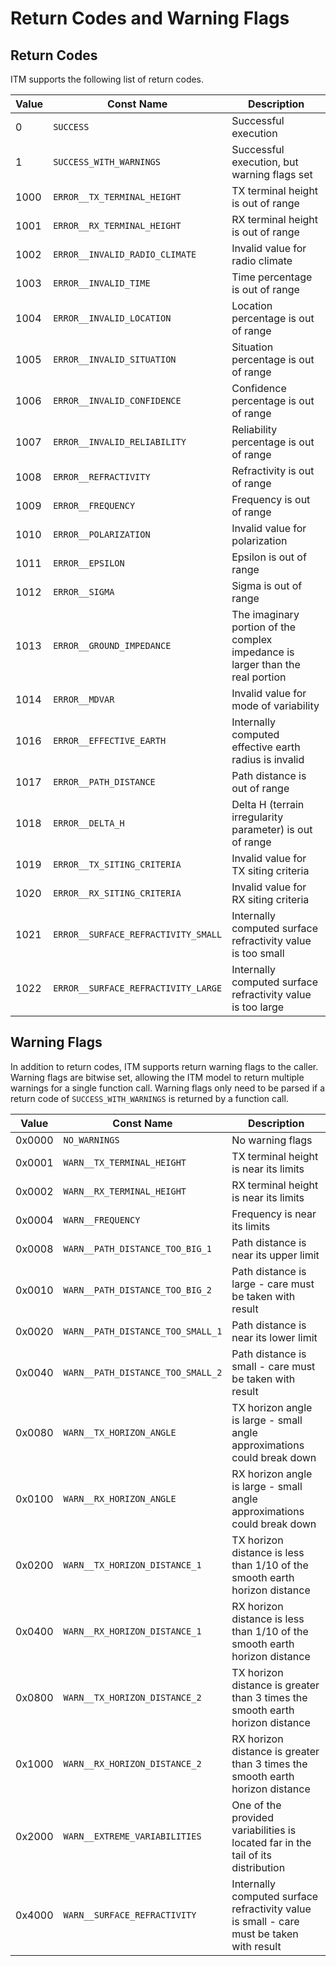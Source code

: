 # Return Codes and Warning Flags #

## Return Codes ##

ITM supports the following list of return codes.

| Value | Const Name                       | Description  |
| ------|----------------------------------|--------------|
|     0 | `SUCCESS`                        | Successful execution |
|     1 | `SUCCESS_WITH_WARNINGS`          | Successful execution, but warning flags set |
|  1000 | `ERROR__TX_TERMINAL_HEIGHT`      | TX terminal height is out of range |
|  1001 | `ERROR__RX_TERMINAL_HEIGHT`      | RX terminal height is out of range |
|  1002 | `ERROR__INVALID_RADIO_CLIMATE`   | Invalid value for radio climate |
|  1003 | `ERROR__INVALID_TIME`            | Time percentage is out of range |
|  1004 | `ERROR__INVALID_LOCATION`        | Location percentage is out of range |
|  1005 | `ERROR__INVALID_SITUATION`       | Situation percentage is out of range |
|  1006 | `ERROR__INVALID_CONFIDENCE`      | Confidence percentage is out of range |
|  1007 | `ERROR__INVALID_RELIABILITY`     | Reliability percentage is out of range |
|  1008 | `ERROR__REFRACTIVITY`            | Refractivity is out of range |
|  1009 | `ERROR__FREQUENCY`               | Frequency is out of range |
|  1010 | `ERROR__POLARIZATION`            | Invalid value for polarization |
|  1011 | `ERROR__EPSILON`                 | Epsilon is out of range |
|  1012 | `ERROR__SIGMA`                   | Sigma is out of range |
|  1013 | `ERROR__GROUND_IMPEDANCE`        | The imaginary portion of the complex impedance is larger than the real portion |
|  1014 | `ERROR__MDVAR`                   | Invalid value for mode of variability |
|  1016 | `ERROR__EFFECTIVE_EARTH`         | Internally computed effective earth radius is invalid |
|  1017 | `ERROR__PATH_DISTANCE`           | Path distance is out of range |
|  1018 | `ERROR__DELTA_H`                 | Delta H (terrain irregularity parameter) is out of range |
|  1019 | `ERROR__TX_SITING_CRITERIA`      | Invalid value for TX siting criteria |
|  1020 | `ERROR__RX_SITING_CRITERIA`      | Invalid value for RX siting criteria |
|  1021 | `ERROR__SURFACE_REFRACTIVITY_SMALL`    | Internally computed surface refractivity value is too small |
|  1022 | `ERROR__SURFACE_REFRACTIVITY_LARGE`    | Internally computed surface refractivity value is too large |

## Warning Flags ##

In addition to return codes, ITM supports return warning flags to the caller.  Warning flags are bitwise set, allowing the ITM model to return multiple warnings for a single function call.  Warning flags only need to be parsed if a return code of `SUCCESS_WITH_WARNINGS` is returned by a function call.

| Value  | Const Name                       | Description  |
| -------|----------------------------------|--------------|
| 0x0000 | `NO_WARNINGS`                    | No warning flags |
| 0x0001 | `WARN__TX_TERMINAL_HEIGHT`       | TX terminal height is near its limits |
| 0x0002 | `WARN__RX_TERMINAL_HEIGHT`       | RX terminal height is near its limits |
| 0x0004 | `WARN__FREQUENCY`                | Frequency is near its limits |
| 0x0008 | `WARN__PATH_DISTANCE_TOO_BIG_1`  | Path distance is near its upper limit |
| 0x0010 | `WARN__PATH_DISTANCE_TOO_BIG_2`  | Path distance is large - care must be taken with result |
| 0x0020 | `WARN__PATH_DISTANCE_TOO_SMALL_1` | Path distance is near its lower limit |
| 0x0040 | `WARN__PATH_DISTANCE_TOO_SMALL_2` | Path distance is small - care must be taken with result
| 0x0080 | `WARN__TX_HORIZON_ANGLE`         | TX horizon angle is large - small angle approximations could break down |
| 0x0100 | `WARN__RX_HORIZON_ANGLE`         | RX horizon angle is large - small angle approximations could break down |
| 0x0200 | `WARN__TX_HORIZON_DISTANCE_1`    | TX horizon distance is less than 1/10 of the smooth earth horizon distance |
| 0x0400 | `WARN__RX_HORIZON_DISTANCE_1`    | RX horizon distance is less than 1/10 of the smooth earth horizon distance |
| 0x0800 | `WARN__TX_HORIZON_DISTANCE_2`    | TX horizon distance is greater than 3 times the smooth earth horizon distance |
| 0x1000 | `WARN__RX_HORIZON_DISTANCE_2`    | RX horizon distance is greater than 3 times the smooth earth horizon distance |
| 0x2000 | `WARN__EXTREME_VARIABILITIES`    | One of the provided variabilities is located far in the tail of its distribution |
| 0x4000 | `WARN__SURFACE_REFRACTIVITY`     | Internally computed surface refractivity value is small - care must be taken with result |
